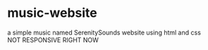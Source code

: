 # music-website
a simple music named SerenitySounds website using html and css
<br>
NOT RESPONSIVE RIGHT NOW
